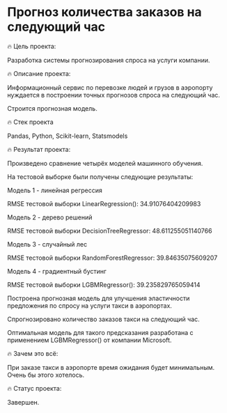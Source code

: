 # Прогноз количества заказов на следующий час

<p>🔥 Цель проекта:
<p>Разработка системы прогнозирования спроса на услуги компании.
<p>
<p>🔥 Описание проекта:
<p>Информационный сервис по перевозке людей и грузов в аэропорту нуждается в построении точных прогнозов спроса на следующий час.
<p>Строится прогнозная модель.
<p>
<p>🔥 Стек проекта
<p>Pandas, Python, Scikit-learn, Statsmodels
<p>
<p>🔥 Результат проекта:
<p>Произведено сравнение четырёх моделей машинного обучения.
<p>На тестовой выборке были получены следующие результаты:
<p>Модель 1 - линейная регрессия
<p>RMSE тестовой выборки LinearRegression(): 34.91076404209983
<p>Модель 2 - дерево решений
<p>RMSE тестовой выборки DecisionTreeRegressor: 48.611255051140766
<p>Модель 3 - случайный лес
<p>RMSE тестовой выборки RandomForestRegressor: 39.84635075609207
<p>Модель 4 - градиентный бустинг
<p>RMSE тестовой выборки LGBMRegressor(): 39.235829765059414
<p>Построена прогнозная модель для улучшения эластичности предложения по спросу на услуги такси в аэропортах. 
<p>Спрогнозировано количество заказов такси на следующий час. 
<p>Оптимальная модель для такого предсказания разработана с применением LGBMRegressor() от компании Microsoft.
<p>
<p>🔥 Зачем это всё:
<p>При заказе такси в аэропорте время ожидания будет минимальным. Очень бы этого хотелось.
<p>
<p>🔥 Статус проекта:
<p>Завершен.



